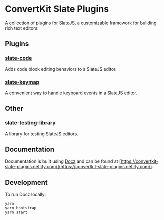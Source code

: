 # ConvertKit Slate Plugins

A collection of plugins for [SlateJS](https://docs.slatejs.org/), a customizable framework for building rich text editors.

## Plugins

### [slate-code](https://convertkit-slate-plugins.netlify.com/plugins/slate-code)

Adds code block editing behaviors to a SlateJS editor.

### [slate-keymap](https://convertkit-slate-plugins.netlify.com/plugins/slate-keymap)

A convenient way to handle keyboard events in a SlateJS editor.

## Other

### [slate-testing-library](https://convertkit-slate-plugins.netlify.com/plugins/slate-testing-library)

A library for testing SlateJS editors.

## Documentation

Documentation is built using [Docz](https://www.docz.site/) and can be found at [https://convertkit-slate-plugins.netlify.com/](https://convertkit-slate-plugins.netlify.com/).

## Development

To run Docz locally:

```
yarn
yarn bootstrap
yarn start
```
